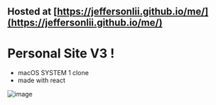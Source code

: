 ## Hosted at [https://jeffersonlii.github.io/me/](https://jeffersonlii.github.io/me/)

# Personal Site V3 !
 - macOS SYSTEM 1 clone
 - made with react 
 
 
![image](https://user-images.githubusercontent.com/32963293/106365896-77745b80-6306-11eb-833c-cbd082aa9f00.png)
